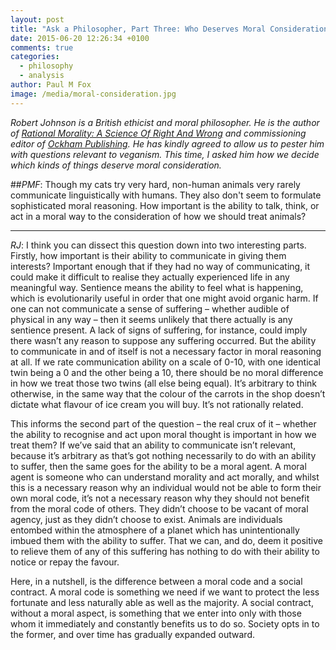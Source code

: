 ```yaml
---
layout: post
title: "Ask a Philosopher, Part Three: Who Deserves Moral Consideration?"
date: 2015-06-20 12:26:34 +0100
comments: true
categories: 
  - philosophy
  - analysis
author: Paul M Fox
image: /media/moral-consideration.jpg
---
```

*Robert Johnson is a British ethicist and moral philosopher. He is the author of [Rational Morality: A Science Of Right And Wrong](http://www.robertjohnson.org.uk/) and commissioning editor of [Ockham Publishing](http://ockham-publishing.com/). He has kindly agreed to allow us to pester him with questions relevant to veganism. This time, I asked him how we decide which kinds of things deserve moral consideration.*<!--more-->

##*PMF*: Though my cats try very hard, non-human animals very rarely communicate linguistically with humans. They also don't seem to formulate sophisticated moral reasoning. How important is the ability to talk, think, or act in a moral way to the consideration of how we should treat animals? 
<hr />
 
*RJ*: I think you can dissect this question down into two interesting parts. Firstly, how important is their ability to communicate in giving them interests? Important enough that if they had no way of communicating, it could make it difficult to realise they actually experienced life in any meaningful way. Sentience means the ability to feel what is happening, which is evolutionarily useful in order that one might avoid organic harm. If one can not communicate a sense of suffering – whether audible of physical in any way – then it seems unlikely that there actually is any sentience present. A lack of signs of suffering, for instance, could imply there wasn’t any reason to suppose any suffering occurred. But the ability to communicate in and of itself is not a necessary factor in moral reasoning at all. If we rate communication ability on a scale of 0-10, with one identical twin being a 0 and the other being a 10, there should be no moral difference in how we treat those two twins (all else being equal). It’s arbitrary to think otherwise, in the same way that the colour of the carrots in the shop doesn’t dictate what flavour of ice cream you will buy. It’s not rationally related.
 
This informs the second part of the question – the real crux of it – whether the ability to recognise and act upon moral thought is important in how we treat them? If we’ve said that an ability to communicate isn’t relevant, because it’s arbitrary as that’s got nothing necessarily to do with an ability to suffer, then the same goes for the ability to be a moral agent. A moral agent is someone who can understand morality and act morally, and whilst this is a necessary reason why an individual would not be able to form their own moral code, it’s not a necessary reason why they should not benefit from the moral code of others. They didn’t choose to be vacant of moral agency, just as they didn’t choose to exist. Animals are individuals entombed within the atmosphere of a planet which has unintentionally imbued them with the ability to suffer. That we can, and do, deem it positive to relieve them of any of this suffering has nothing to do with their ability to notice or repay the favour.
 
Here, in a nutshell, is the difference between a moral code and a social contract. A moral code is something we need if we want to protect the less fortunate and less naturally able as well as the majority. A social contract, without a moral aspect, is something that we enter into only with those whom it immediately and constantly benefits us to do so. Society opts in to the former, and over time has gradually expanded outward.
